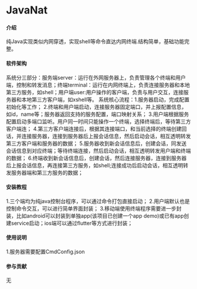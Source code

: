 # JavaNat

#### 介绍
纯Java实现类似内网穿透，实现shell等命令直达内网终端.结构简单，基础功能完整。

#### 软件架构
系统分三部分：服务端server：运行在外网服务器上，负责管理各个终端和用户端，控制和转发消息；终端terminal：运行在内网终端上，负责连接服务器和本地第三方服务，如shell；用户端user:用户操作的客户端，负责与用户交互，连接服务器和本地第三方客户端，如xshell等。
系统核心流程：1.服务器启动，完成配置初始化等工作；
2.终端和用户端启动，连接服务器固定端口，并上报配置信息，如id，name等；服务器返回支持的服务配置，端口映射关系；
3.用户端根据服务配置启动多端口监听。用户同一时间只能操作一个终端，选择终端后，等待第三方客户端连；
4.第三方客户端连接后，根据其连接端口，和当前选择的终端创建回话，并连接服务器，连接到服务器后上报会话信息，然后启动会话，相互透明转发第三方客户端和服务器的数据；
5.服务器收到新会话信息后，创建会话，同发送会话信息到对应终端；等待终端连接，然后启动会话，相互透明转发用户端和终端的数据；
6.终端收到新会话信息后，创建会话，然后连接服务器，连接到服务器后上报会话信息，再连接第三方服务，如shell;连接成功后启动会话，相互透明转发服务器端和第三方服务的数据；


#### 安装教程

1.三个端均为纯java控制台程序，可以通过命令打包直接启动；
2.用户端默认也是控制命令交互，可以进行简单界面封装；
3.移动端使用终端程序需要进一步封装，比如android可以封装到单独app(该项目已创建一个app demo)或已有app创建service启动；ios端可以通过flutter等方式进行封装；

#### 使用说明

1.服务器需要配置CmdConfig.json

#### 参与贡献
无
